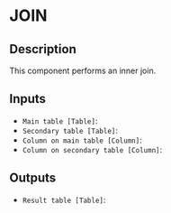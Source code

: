 
# JOIN
## Description

 This component performs an inner join.
 
## Inputs
* `Main table [Table]`: 
* `Secondary table [Table]`: 
* `Column on main table [Column]`: 
* `Column on secondary table [Column]`: 

## Outputs
* `Result table [Table]`: 
